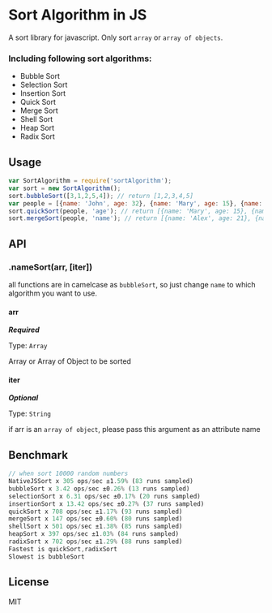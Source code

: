 # Sort Algorithm in JS

A sort library for javascript. Only sort `array` or `array of objects`.

### Including following sort algorithms:
- Bubble Sort
- Selection Sort
- Insertion Sort
- Quick Sort
- Merge Sort
- Shell Sort
- Heap Sort
- Radix Sort

## Usage

```js
var SortAlgorithm = require('sortAlgorithm');
var sort = new SortAlgorithm();
sort.bubbleSort([3,1,2,5,4]); // return [1,2,3,4,5]
var people = [{name: 'John', age: 32}, {name: 'Mary', age: 15}, {name: 'Alex', age: 21}];
sort.quickSort(people, 'age'); // return [{name: 'Mary', age: 15}, {name: 'Alex', age: 21}, {name: 'John', age: 32}]
sort.mergeSort(people, 'name'); // return [{name: 'Alex', age: 21}, {name: 'John', age: 32}, {name: 'Mary', age: 15}]
```

## API

### .nameSort(arr, [iter])
all functions are in camelcase as `bubbleSort`, so just change `name` to which algorithm you want to use.

#### arr

***Required***

Type: `Array`

Array or Array of Object to be sorted

#### iter

***Optional***

Type: `String`

if arr is an `array of object`, please pass this argument as an attribute name

## Benchmark

``` js
// when sort 10000 random numbers
NativeJSSort x 305 ops/sec ±1.59% (83 runs sampled)
bubbleSort x 3.42 ops/sec ±0.26% (13 runs sampled)
selectionSort x 6.31 ops/sec ±0.17% (20 runs sampled)
insertionSort x 13.42 ops/sec ±0.27% (37 runs sampled)
quickSort x 708 ops/sec ±1.17% (93 runs sampled)
mergeSort x 147 ops/sec ±0.60% (80 runs sampled)
shellSort x 501 ops/sec ±1.38% (85 runs sampled)
heapSort x 397 ops/sec ±1.03% (84 runs sampled)
radixSort x 702 ops/sec ±1.29% (88 runs sampled)
Fastest is quickSort,radixSort
Slowest is bubbleSort

```

## License

MIT
